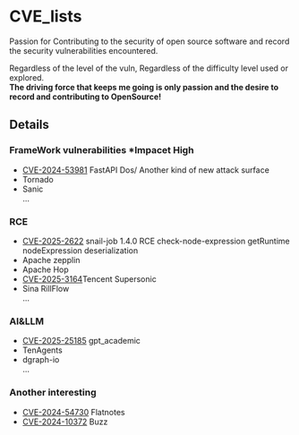 # CVE_lists
Passion for Contributing to the security of open source software and record the security vulnerabilities encountered.

Regardless of the level of the vuln, Regardless of the difficulty level used or explored.  
**The driving force that keeps me going is only passion and the desire to record and contributing to OpenSource!**

## Details 

### FrameWork vulnerabilities *Impacet High
- [CVE-2024-53981](https://github.com/advisories/GHSA-59g5-xgcq-4qw3)  FastAPI Dos/ Another kind of new attack surface   
- Tornado  
- Sanic  
...
### RCE
- [CVE-2025-2622](https://vuldb.com/?id.300624) snail-job 1.4.0 RCE check-node-expression getRuntime nodeExpression deserialization  
- Apache zepplin
- Apache Hop
- [CVE-2025-3164](https://vuldb.com/?submit.542528)Tencent Supersonic   
- Sina RillFlow  
...  
  
### AI&LLM
- [CVE-2025-25185](https://github.com/binary-husky/gpt_academic/security/advisories/GHSA-gqp5-wm97-qxcv) gpt_academic
- TenAgents
- dgraph-io  
...


### Another interesting  
- [CVE-2024-54730](https://www.cve.org/CVERecord?id=CVE-2024-54730)     Flatnotes  
- [CVE-2024-10372](https://github.com/Startr4ck/CVE_lists/blob/main/buzz/Insecure%20Temporary%20File%20in%20BUZZ.md)  Buzz  
